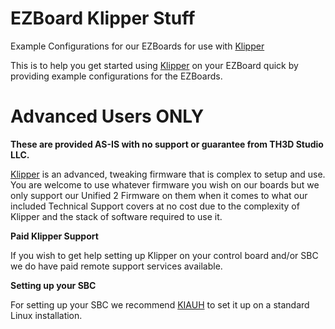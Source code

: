 # EZBoard Klipper Stuff
Example Configurations for our EZBoards for use with [Klipper](https://github.com/Klipper3d/klipper)

This is to help you get started using [Klipper](https://github.com/Klipper3d/klipper) on your EZBoard quick by providing example configurations for the EZBoards.

# Advanced Users ONLY

**These are provided AS-IS with no support or guarantee from TH3D Studio LLC.**

[Klipper](https://github.com/Klipper3d/klipper) is an advanced, tweaking firmware that is complex to setup and use. You are welcome to use whatever firmware you wish on our boards but we only support our Unified 2 Firmware on them when it comes to what our included Technical Support covers at no cost due to the complexity of Klipper and the stack of software required to use it.

**Paid Klipper Support**

If you wish to get help setting up Klipper on your control board and/or SBC we do have paid remote support services available.

**Setting up your SBC**

For setting up your SBC we recommend [KIAUH](https://github.com/th33xitus/kiauh) to set it up on a standard Linux installation.




